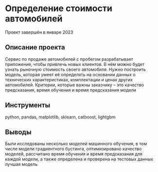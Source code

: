 # Определение стоимости автомобилей
Проект завершён в январе 2023

## Описание проекта
Сервис по продаже автомобилей с пробегом разрабатывает приложение, чтобы привлечь новых клиентов. В нём можно будет узнать рыночную стоимость своего автомобиля. Нужно построить модель, которая умеет её определять на основании данных о технических характеристиках, комплектации и ценах других автомобилей. Критерии, которые важны заказчику – это качество предсказания, время обучения и время предсказания модели

## Инструменты
python, pandas, matplotlib, sklearn, catboost, lightgbm

## Выводы
Были исследованы несколько моделей машинного обучения, в том числе модели градиентного бустинга, оптимизировано качество моделей, рассчитано время обучения и время предсказания для каждой модели, а также определена и проверена на тестовых данных лучшая модель
